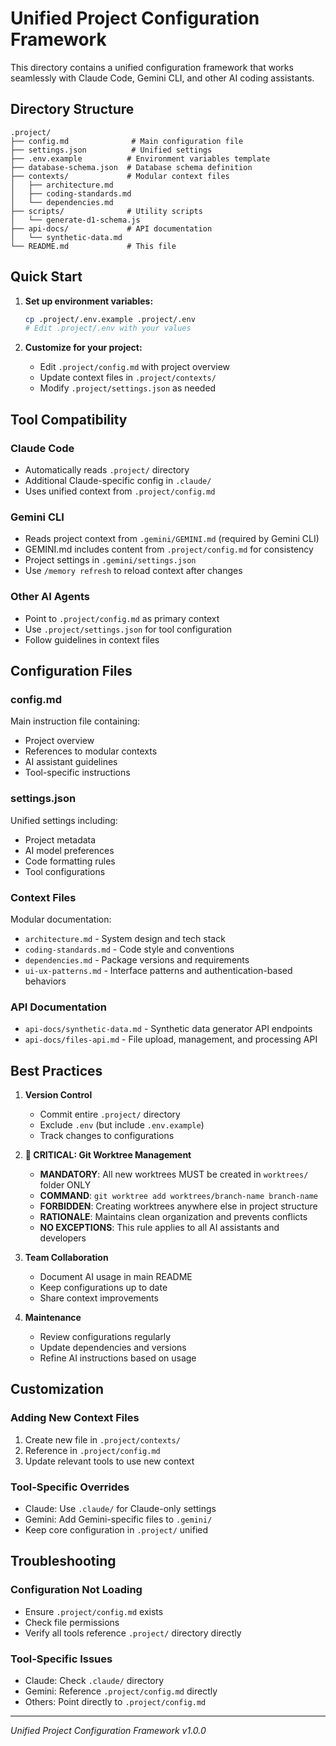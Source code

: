 # Unified Project Configuration Framework

This directory contains a unified configuration framework that works seamlessly with Claude Code, Gemini CLI, and other AI coding assistants.

## Directory Structure

```
.project/
├── config.md              # Main configuration file
├── settings.json          # Unified settings
├── .env.example          # Environment variables template
├── database-schema.json  # Database schema definition
├── contexts/             # Modular context files
│   ├── architecture.md
│   ├── coding-standards.md
│   └── dependencies.md
├── scripts/              # Utility scripts
│   └── generate-d1-schema.js
├── api-docs/             # API documentation
│   └── synthetic-data.md
└── README.md             # This file
```

## Quick Start

1. **Set up environment variables:**
   ```bash
   cp .project/.env.example .project/.env
   # Edit .project/.env with your values
   ```

2. **Customize for your project:**
   - Edit `.project/config.md` with project overview
   - Update context files in `.project/contexts/`
   - Modify `.project/settings.json` as needed

## Tool Compatibility

### Claude Code
- Automatically reads `.project/` directory
- Additional Claude-specific config in `.claude/`
- Uses unified context from `.project/config.md`

### Gemini CLI
- Reads project context from `.gemini/GEMINI.md` (required by Gemini CLI)
- GEMINI.md includes content from `.project/config.md` for consistency
- Project settings in `.gemini/settings.json`
- Use `/memory refresh` to reload context after changes

### Other AI Agents
- Point to `.project/config.md` as primary context
- Use `.project/settings.json` for tool configuration
- Follow guidelines in context files

## Configuration Files

### config.md
Main instruction file containing:
- Project overview
- References to modular contexts
- AI assistant guidelines
- Tool-specific instructions

### settings.json
Unified settings including:
- Project metadata
- AI model preferences
- Code formatting rules
- Tool configurations

### Context Files
Modular documentation:
- `architecture.md` - System design and tech stack
- `coding-standards.md` - Code style and conventions
- `dependencies.md` - Package versions and requirements
- `ui-ux-patterns.md` - Interface patterns and authentication-based behaviors

### API Documentation
- `api-docs/synthetic-data.md` - Synthetic data generator API endpoints
- `api-docs/files-api.md` - File upload, management, and processing API

## Best Practices

1. **Version Control**
   - Commit entire `.project/` directory
   - Exclude `.env` (but include `.env.example`)
   - Track changes to configurations

2. **🚨 CRITICAL: Git Worktree Management**
   - **MANDATORY**: All new worktrees MUST be created in `worktrees/` folder ONLY
   - **COMMAND**: `git worktree add worktrees/branch-name branch-name`
   - **FORBIDDEN**: Creating worktrees anywhere else in project structure
   - **RATIONALE**: Maintains clean organization and prevents conflicts
   - **NO EXCEPTIONS**: This rule applies to all AI assistants and developers

3. **Team Collaboration**
   - Document AI usage in main README
   - Keep configurations up to date
   - Share context improvements

4. **Maintenance**
   - Review configurations regularly
   - Update dependencies and versions
   - Refine AI instructions based on usage

## Customization

### Adding New Context Files
1. Create new file in `.project/contexts/`
2. Reference in `.project/config.md`
3. Update relevant tools to use new context

### Tool-Specific Overrides
- Claude: Use `.claude/` for Claude-only settings
- Gemini: Add Gemini-specific files to `.gemini/`
- Keep core configuration in `.project/` unified

## Troubleshooting

### Configuration Not Loading
- Ensure `.project/config.md` exists
- Check file permissions
- Verify all tools reference `.project/` directory directly

### Tool-Specific Issues
- Claude: Check `.claude/` directory
- Gemini: Reference `.project/config.md` directly
- Others: Point directly to `.project/config.md`

---
*Unified Project Configuration Framework v1.0.0*